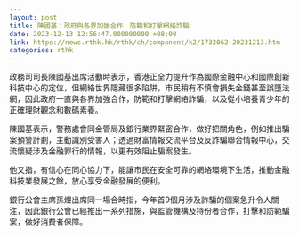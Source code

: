 ```yaml
---
layout: post
title: 陳國基：政府與各界加強合作　防範和打擊網絡詐騙
date: 2023-12-13 12:56:47.000000000 +08:00
link: https://news.rthk.hk/rthk/ch/component/k2/1732062-20231213.htm
categories: rthk
---
```


政務司司長陳國基出席活動時表示，香港正全力提升作為國際金融中心和國際創新科技中心的定位，但網絡世界隱藏很多陷阱，市民稍有不慎會損失金錢甚至誤墮法網，因此政府一直與各界加強合作，防範和打擊網絡詐騙，以及從小培養青少年的正確理財觀念和數碼素養。

陳國基表示，警務處會同金管局及銀行業界緊密合作，做好把關角色，例如推出騙案預警計劃，主動識別受害人；透過財富情報交流平台及反詐騙聯合情報中心，交流懷疑涉及金融罪行的情報，以更有效阻止騙案發生。

他又指，有信心在同心協力下，能讓市民在安全可靠的網絡環境下生活，推動金融科技業發展之餘，放心享受金融發展的便利。

銀行公會主席孫煜出席同一場合時指，今年首9個月涉及詐騙的個案急升令人關注，因此銀行公會已經推出一系列措施，與監管機構及持份者合作，打擊和防範騙案，做好消費者保障。
